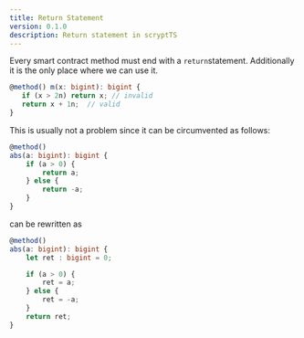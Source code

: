 ```yaml
---
title: Return Statement
version: 0.1.0
description: Return statement in scryptTS
---
```


Every smart contract method must end with a `return`statement. Additionally it is the only place where we can use it.

```ts
@method() m(x: bigint): bigint {
   if (x > 2n) return x; // invalid
   return x + 1n;  // valid
}
```

This is usually not a problem since it can be circumvented as follows:

```ts
@method()
abs(a: bigint): bigint {
    if (a > 0) {
        return a;
    } else {
        return -a;
    }
}
```

can be rewritten as

```ts
@method()
abs(a: bigint): bigint {
    let ret : bigint = 0;

    if (a > 0) {
        ret = a;
    } else {
        ret = -a;
    }
    return ret;
}
```
